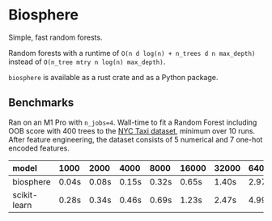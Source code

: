 # Biosphere

Simple, fast random forests.

Random forests with a runtime of `O(n d log(n) + n_trees d n max_depth)` instead of `O(n_tree mtry n log(n) max_depth)`.

`biosphere` is available as a rust crate and as a Python package.

## Benchmarks

Ran on an M1 Pro with `n_jobs=4`. Wall-time to fit a Random Forest including OOB score with 400 trees to
the [NYC Taxi dataset](https://www1.nyc.gov/site/tlc/about/tlc-trip-record-data.page),
minimum over 10 runs. After feature engineering, the dataset consists of 5 numerical and 7 one-hot encoded
features.

| model        | 1000   | 2000   | 4000   | 8000   | 16000   | 32000   | 64000   | 128000   | 256000   | 512000   | 1024000   | 2048000   |
|:-------------|:-------|:-------|:-------|:-------|:--------|:--------|:--------|:---------|:---------|:---------|:----------|:----------|
| biosphere    | 0.04s  | 0.08s  | 0.15s  | 0.32s  | 0.65s   | 1.40s   | 2.97s   | 6.48s    | 15.53s   | 37.91s   | 96.69s    | 231.82s   |
| scikit-learn | 0.28s  | 0.34s  | 0.46s  | 0.69s  | 1.23s   | 2.47s   | 4.99s   | 10.49s   | 22.11s   | 51.04s   | 118.95s   | 271.03s   |